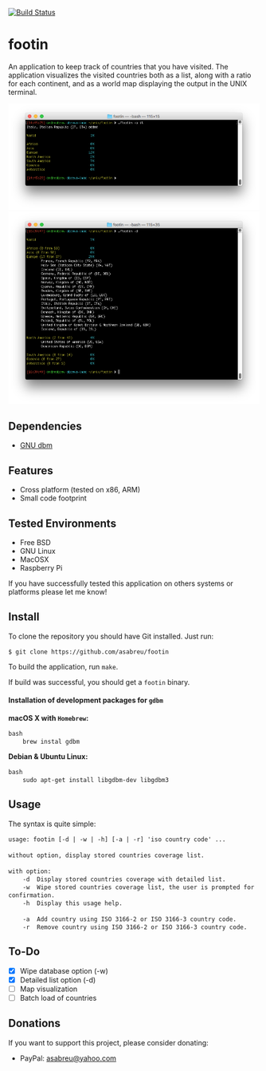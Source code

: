 [![Build Status](https://travis-ci.org/asabreu/footin.svg?branch=master)](https://travis-ci.org/asabreu/footin)

# footin 

An application to keep track of countries that you have visited. The application visualizes the visited countries both as a list, along with a ratio for each continent, and as a world map displaying the output in the UNIX terminal.

![Simple](screenShot_1.png)
![Detailed](screenShot_2.png)

Dependencies
------------

* [GNU dbm][gdbm] 

[gdbm]: http://www.gnu.org.ua/software/gdbm/ 

Features
--------

* Cross platform (tested on x86, ARM)
* Small code footprint

Tested Environments
-------------------

* Free BSD
* GNU Linux
* MacOSX
* Raspberry Pi

If you have successfully tested this application on others systems or platforms please let me know!

Install
-------

To clone the repository you should have Git installed. Just run:

	$ git clone https://github.com/asabreu/footin

To build the application, run `make`.

If build was successful, you should get a `footin` binary.

#### Installation of development packages for `gdbm`

**macOS X with `Homebrew`:**

```
bash
    brew instal gdbm
```

**Debian & Ubuntu Linux:**

```
bash
    sudo apt-get install libgdbm-dev libgdbm3    
```

Usage
-----

The syntax is quite simple:

```
usage: footin [-d | -w | -h] [-a | -r] 'iso country code' ...

without option, display stored countries coverage list.

with option:
	-d	Display stored countries coverage with detailed list.
	-w	Wipe stored countries coverage list, the user is prompted for confirmation. 
	-h	Display this usage help.

	-a	Add country using ISO 3166-2 or ISO 3166-3 country code.
	-r	Remove country using ISO 3166-2 or ISO 3166-3 country code.
```

To-Do
-----

- [x] Wipe database option (-w)
- [x] Detailed list option (-d)
- [ ] Map visualization
- [ ] Batch load of countries

Donations
---------

 If you want to support this project, please consider donating:
 
 * PayPal: [asabreu@yahoo.com](https://www.paypal.me/asabreu)
